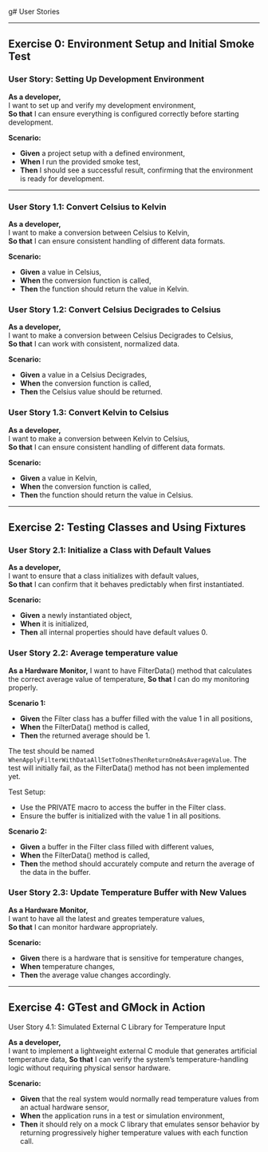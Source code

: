 g# User Stories

---

## **Exercise 0: Environment Setup and Initial Smoke Test**

### **User Story: Setting Up Development Environment**

**As a developer,**  
I want to set up and verify my development environment,  
**So that** I can ensure everything is configured correctly before starting development.

**Scenario:**

- **Given** a project setup with a defined environment,
- **When** I run the provided smoke test,
- **Then** I should see a successful result, confirming that the environment is ready for development.

---

### **User Story 1.1: Convert Celsius to Kelvin**

**As a developer,**  
I want to make a conversion between Celsius to Kelvin,  
**So that** I can ensure consistent handling of different data formats.

**Scenario:**

- **Given** a value in Celsius,  
- **When** the conversion function is called,  
- **Then** the function should return the value in Kelvin.

### **User Story 1.2: Convert Celsius Decigrades to Celsius**

**As a developer,**  
I want to make a conversion between Celsius Decigrades to Celsius,  
**So that** I can work with consistent, normalized data.

**Scenario:**

- **Given** a value in a Celsius Decigrades,  
- **When** the conversion function is called,  
- **Then** the Celsius value should be returned.

### **User Story 1.3: Convert Kelvin to Celsius**

**As a developer,**  
I want to make a conversion between Kelvin to Celsius,  
**So that** I can ensure consistent handling of different data formats.

**Scenario:**

- **Given** a value in Kelvin,  
- **When** the conversion function is called,  
- **Then** the function should return the value in Celsius.

---

## **Exercise 2: Testing Classes and Using Fixtures**

### **User Story 2.1: Initialize a Class with Default Values**

**As a developer,**  
I want to ensure that a class initializes with default values,  
**So that** I can confirm that it behaves predictably when first instantiated.

**Scenario:**

- **Given** a newly instantiated object,  
- **When** it is initialized,  
- **Then** all internal properties should have default values 0.

### User Story 2.2: Average temperature value 

**As a Hardware Monitor,**
I want to have FilterData() method that calculates the correct average value of temperature,
**So that** I can do my monitoring properly.

**Scenario 1:**
- **Given** the Filter class has a buffer filled with the value 1 in all positions,
- **When** the FilterData() method is called,
- **Then** the returned average should be 1.

The test should be named `WhenApplyFilterWithDataAllSetToOnesThenReturnOneAsAverageValue`.
The test will initially fail, as the FilterData() method has not been implemented yet.

Test Setup:
- Use the PRIVATE macro to access the buffer in the Filter class.
- Ensure the buffer is initialized with the value 1 in all positions.


**Scenario 2:**
- **Given** a buffer in the Filter class filled with different values,
- **When** the FilterData() method is called,
- **Then** the method should accurately compute and return the average of the data in the buffer.


### **User Story 2.3: Update Temperature Buffer with New Values**

**As a Hardware Monitor,**  
I want to have all the latest and greates temperature values,  
**So that** I can monitor hardware appropriately.

**Scenario:**

- **Given** there is a hardware that is sensitive for temperature changes,  
- **When** temperature changes,  
- **Then** the average value changes accordingly.

---

## **Exercise 4: GTest and GMock in Action**

User Story 4.1: Simulated External C Library for Temperature Input

**As a developer,**  
I want to implement a lightweight external C module that generates artificial temperature data,
**So that** I can verify the system’s temperature-handling logic without requiring physical sensor hardware.

**Scenario:**

- **Given** that the real system would normally read temperature values from an actual hardware sensor,
- **When** the application runs in a test or simulation environment,
- **Then** it should rely on a mock C library that emulates sensor behavior by returning progressively higher temperature values with each function call.